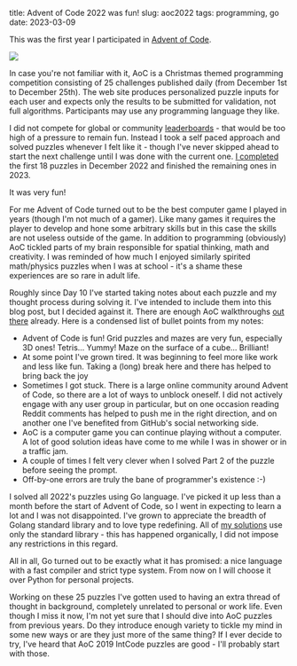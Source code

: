 title: Advent of Code 2022 was fun!
slug: aoc2022
tags: programming, go
date: 2023-03-09

This was the first year I participated in [Advent of Code].

[![]({static}/resources/aoc2022.svg)][my solutions]

In case you're not familiar with it, AoC is a Christmas themed programming
competition consisting of 25 challenges published daily (from December 1st to
December 25th). The web site produces personalized puzzle inputs for each user
and expects only the results to be submitted for validation, not full
algorithms. Participants may use any programming language they like.

I did not compete for global or community [leaderboards] - that would be too
high of a pressure to remain fun. Instead I took a self paced approach and
solved puzzles whenever I felt like it - though I've never skipped ahead to
start the next challenge until I was done with the current one.
[I completed][my solutions] the first 18 puzzles in December 2022 and finished the
remaining ones in 2023.

It was very fun!

For me Advent of Code turned out to be the best computer game I played in
years (though I'm not much of a gamer). Like many games it requires the player
to develop and hone some arbitrary skills but in this case the skills are not
useless outside of the game. In addition to programming (obviously) AoC
tickled parts of my brain responsible for spatial thinking, math and
creativity. I was reminded of how much I enjoyed similarly spirited
math/physics puzzles when I was at school - it's a shame these experiences are
so rare in adult life.

Roughly since Day 10 I've started taking notes about each puzzle and my
thought process during solving it. I've intended to include them into this
blog post, but I decided against it. There are enough AoC walkthroughs [out
there][walkthroughs] already. Here is a condensed list of bullet points from
my notes:

- Advent of Code is fun! Grid puzzles and mazes are very fun, especially 3D
  ones! Tetris... Yummy! Maze on the surface of a cube... Brilliant!
- At some point I've grown tired. It was beginning to feel more like work and
  less like fun. Taking a (long) break here and there has helped to bring back
  the joy
- Sometimes I got stuck. There is a large online community around Advent of
  Code, so there are a lot of ways to unblock oneself. I did not actively
  engage with any user group in particular, but on one occasion reading Reddit
  comments has helped to push me in the right direction, and on another one
  I've benefited from GitHub's social networking side.
- AoC is a computer game you can continue playing without a computer. A lot of
  good solution ideas have come to me while I was in shower or in a traffic
  jam.
- A couple of times I felt very clever when I solved Part 2 of the puzzle
  before seeing the prompt.
- Off-by-one errors are truly the bane of programmer's existence :-)

I solved all 2022's puzzles using Go language. I've picked it up less than a
month before the start of Advent of Code, so I went in expecting to learn a
lot and I was not disappointed. I've grown to appreciate the breadth of Golang
standard library and to love type redefining. All of [my solutions] use only
the standard library - this has happened organically, I did not impose any
restrictions in this regard.

All in all, Go turned out to be exactly what it has promised: a nice language
with a fast compiler and strict type system. From now on I will choose it over
Python for personal projects.

Working on these 25 puzzles I've gotten used to having an extra thread of
thought in background, completely unrelated to personal or work life. Even
though I miss it now, I'm not yet sure that I should dive into AoC puzzles
from previous years. Do they introduce enough variety to tickle my mind in
some new ways or are they just more of the same thing? If I ever decide to
try, I've heard that AoC 2019 IntCode puzzles are good - I'll probably start
with those.

[Advent of Code]: https://adventofcode.com
[leaderboards]: https://adventofcode.com/2022/leaderboard
[walkthroughs]: https://www.google.com/search?q=%22advent+of+code%22+%222022%22+walkthrough
[my solutions]: https://github.com/sio/advent-of-code/tree/master/aoc2022
